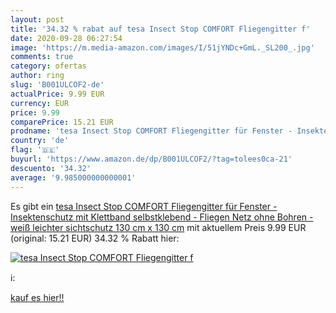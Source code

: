 ```yaml
---
layout: post
title: '34.32 % rabat auf tesa Insect Stop COMFORT Fliegengitter f'
date: 2020-09-28 06:27:54
image: 'https://m.media-amazon.com/images/I/51jYNDc+GmL._SL200_.jpg'
comments: true
category: ofertas
author: ring
slug: 'B001ULCOF2-de'
actualPrice: 9.99 EUR
currency: EUR
price: 9.99
comparePrice: 15.21 EUR
prodname: 'tesa Insect Stop COMFORT Fliegengitter für Fenster - Insektenschutz mit Klettband selbstklebend - Fliegen Netz ohne Bohren - weiß  leichter sichtschutz   130 cm x 130 cm'
country: 'de'
flag: '🇩🇪'
buyurl: 'https://www.amazon.de/dp/B001ULCOF2/?tag=tolees0ca-21'
descuento: '34.32'
average: '9.985000000000001'
---
```


Es gibt ein [tesa Insect Stop COMFORT Fliegengitter für Fenster - Insektenschutz mit Klettband selbstklebend - Fliegen Netz ohne Bohren - weiß  leichter sichtschutz   130 cm x 130 cm](https://www.amazon.de/dp/B001ULCOF2/?tag=tolees0ca-21) mit aktuellem Preis 9.99 EUR (original: 15.21 EUR) 34.32 % Rabatt hier:

[![tesa Insect Stop COMFORT Fliegengitter f](https://m.media-amazon.com/images/I/51jYNDc+GmL._SL200_.jpg)](https://www.amazon.de/dp/B001ULCOF2/?tag=tolees0ca-21)

ℹ️:


[kauf es hier!!](https://www.amazon.de/dp/B001ULCOF2/?tag=tolees0ca-21)
